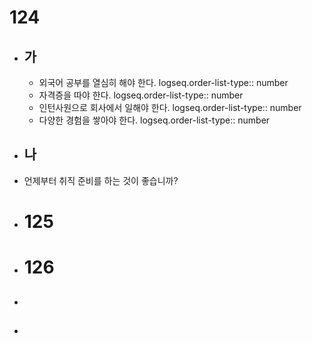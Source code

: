# 124
- ## 가
	- 외국어 공부를 열심히 해야 한다. 
	  logseq.order-list-type:: number
	- 자격증을 따야 한다.
	  logseq.order-list-type:: number
	- 인턴사원으로 회사에서 일해야 한다.
	  logseq.order-list-type:: number
	- 다양한 경험을 쌓아야 한다.
	  logseq.order-list-type:: number
- ## 나
- 언제부터 취직 준비를 하는 것이 좋습니까?
- # 125
- # 126
- ##
-